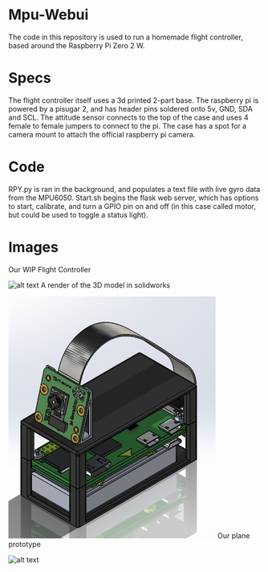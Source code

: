 # Mpu-Webui
The code in this repository is used to run a homemade flight controller, based around the Raspberry Pi Zero 2 W.

# Specs
The flight controller itself uses a 3d printed 2-part base. The raspberry pi is powered by a pisugar 2, and has header pins soldered onto 5v, GND, SDA and SCL. The attitude sensor connects to the top of the case and uses 4 female to female jumpers to connect to the pi. The case has a spot for a camera mount to attach the official raspberry pi camera.

# Code
RPY.py is ran in the background, and populates a text file with live gyro data from the MPU6050. Start.sh begins the flask web server, which has options to start, calibrate, and turn a GPIO pin on and off (in this case called motor, but could be used to toggle a status light). 

# Images
Our WIP Flight Controller

![alt text](https://github.com/Beaudog12345/Mpu-Webui/blob/main/images/IMG_2214.png?raw=true)
A render of the 3D model in solidworks

![alt text](https://github.com/Beaudog12345/Mpu-Webui/blob/main/images/Screenshot%202022-01-05%20115216.png?raw=true)
Our plane prototype

![alt text](https://github.com/Beaudog12345/Mpu-Webui/blob/main/images/IMG_2072.png?raw=true)

